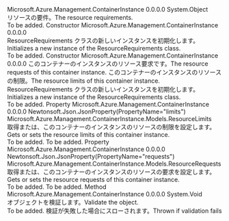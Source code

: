 <Type Name="ResourceRequirements" FullName="Microsoft.Azure.Management.ContainerInstance.Models.ResourceRequirements">
  <TypeSignature Language="C#" Value="public class ResourceRequirements" />
  <TypeSignature Language="ILAsm" Value=".class public auto ansi beforefieldinit ResourceRequirements extends System.Object" />
  <TypeSignature Language="DocId" Value="T:Microsoft.Azure.Management.ContainerInstance.Models.ResourceRequirements" />
  <TypeSignature Language="VB.NET" Value="Public Class ResourceRequirements" />
  <TypeSignature Language="F#" Value="type ResourceRequirements = class" />
  <AssemblyInfo>
    <AssemblyName>Microsoft.Azure.Management.ContainerInstance</AssemblyName>
    <AssemblyVersion>0.0.0.0</AssemblyVersion>
  </AssemblyInfo>
  <Base>
    <BaseTypeName>System.Object</BaseTypeName>
  </Base>
  <Interfaces />
  <Docs>
    <summary>
            <span data-ttu-id="7ada8-101">リソースの要件。</span><span class="sxs-lookup"><span data-stu-id="7ada8-101">The resource requirements.</span></span>
            </summary>
    <remarks>To be added.</remarks>
  </Docs>
  <Members>
    <Member MemberName=".ctor">
      <MemberSignature Language="C#" Value="public ResourceRequirements ();" />
      <MemberSignature Language="ILAsm" Value=".method public hidebysig specialname rtspecialname instance void .ctor() cil managed" />
      <MemberSignature Language="DocId" Value="M:Microsoft.Azure.Management.ContainerInstance.Models.ResourceRequirements.#ctor" />
      <MemberSignature Language="VB.NET" Value="Public Sub New ()" />
      <MemberType>Constructor</MemberType>
      <AssemblyInfo>
        <AssemblyName>Microsoft.Azure.Management.ContainerInstance</AssemblyName>
        <AssemblyVersion>0.0.0.0</AssemblyVersion>
      </AssemblyInfo>
      <Parameters />
      <Docs>
        <summary>
            <span data-ttu-id="7ada8-102">ResourceRequirements クラスの新しいインスタンスを初期化します。</span><span class="sxs-lookup"><span data-stu-id="7ada8-102">Initializes a new instance of the ResourceRequirements class.</span></span>
            </summary>
        <remarks>To be added.</remarks>
      </Docs>
    </Member>
    <Member MemberName=".ctor">
      <MemberSignature Language="C#" Value="public ResourceRequirements (Microsoft.Azure.Management.ContainerInstance.Models.ResourceRequests requests, Microsoft.Azure.Management.ContainerInstance.Models.ResourceLimits limits = null);" />
      <MemberSignature Language="ILAsm" Value=".method public hidebysig specialname rtspecialname instance void .ctor(class Microsoft.Azure.Management.ContainerInstance.Models.ResourceRequests requests, class Microsoft.Azure.Management.ContainerInstance.Models.ResourceLimits limits) cil managed" />
      <MemberSignature Language="DocId" Value="M:Microsoft.Azure.Management.ContainerInstance.Models.ResourceRequirements.#ctor(Microsoft.Azure.Management.ContainerInstance.Models.ResourceRequests,Microsoft.Azure.Management.ContainerInstance.Models.ResourceLimits)" />
      <MemberSignature Language="VB.NET" Value="Public Sub New (requests As ResourceRequests, Optional limits As ResourceLimits = null)" />
      <MemberSignature Language="F#" Value="new Microsoft.Azure.Management.ContainerInstance.Models.ResourceRequirements : Microsoft.Azure.Management.ContainerInstance.Models.ResourceRequests * Microsoft.Azure.Management.ContainerInstance.Models.ResourceLimits -&gt; Microsoft.Azure.Management.ContainerInstance.Models.ResourceRequirements" Usage="new Microsoft.Azure.Management.ContainerInstance.Models.ResourceRequirements (requests, limits)" />
      <MemberType>Constructor</MemberType>
      <AssemblyInfo>
        <AssemblyName>Microsoft.Azure.Management.ContainerInstance</AssemblyName>
        <AssemblyVersion>0.0.0.0</AssemblyVersion>
      </AssemblyInfo>
      <Parameters>
        <Parameter Name="requests" Type="Microsoft.Azure.Management.ContainerInstance.Models.ResourceRequests" />
        <Parameter Name="limits" Type="Microsoft.Azure.Management.ContainerInstance.Models.ResourceLimits" />
      </Parameters>
      <Docs>
        <param name="requests"><span data-ttu-id="7ada8-103">このコンテナーのインスタンスのリソース要求です。</span><span class="sxs-lookup"><span data-stu-id="7ada8-103">The resource requests of this container instance.</span></span></param>
        <param name="limits"><span data-ttu-id="7ada8-104">このコンテナーのインスタンスのリソースの制限。</span><span class="sxs-lookup"><span data-stu-id="7ada8-104">The resource limits of this container instance.</span></span></param>
        <summary>
            <span data-ttu-id="7ada8-105">ResourceRequirements クラスの新しいインスタンスを初期化します。</span><span class="sxs-lookup"><span data-stu-id="7ada8-105">Initializes a new instance of the ResourceRequirements class.</span></span>
            </summary>
        <remarks>To be added.</remarks>
      </Docs>
    </Member>
    <Member MemberName="Limits">
      <MemberSignature Language="C#" Value="public Microsoft.Azure.Management.ContainerInstance.Models.ResourceLimits Limits { get; set; }" />
      <MemberSignature Language="ILAsm" Value=".property instance class Microsoft.Azure.Management.ContainerInstance.Models.ResourceLimits Limits" />
      <MemberSignature Language="DocId" Value="P:Microsoft.Azure.Management.ContainerInstance.Models.ResourceRequirements.Limits" />
      <MemberSignature Language="VB.NET" Value="Public Property Limits As ResourceLimits" />
      <MemberSignature Language="F#" Value="member this.Limits : Microsoft.Azure.Management.ContainerInstance.Models.ResourceLimits with get, set" Usage="Microsoft.Azure.Management.ContainerInstance.Models.ResourceRequirements.Limits" />
      <MemberType>Property</MemberType>
      <AssemblyInfo>
        <AssemblyName>Microsoft.Azure.Management.ContainerInstance</AssemblyName>
        <AssemblyVersion>0.0.0.0</AssemblyVersion>
      </AssemblyInfo>
      <Attributes>
        <Attribute>
          <AttributeName>Newtonsoft.Json.JsonProperty(PropertyName="limits")</AttributeName>
        </Attribute>
      </Attributes>
      <ReturnValue>
        <ReturnType>Microsoft.Azure.Management.ContainerInstance.Models.ResourceLimits</ReturnType>
      </ReturnValue>
      <Docs>
        <summary>
            <span data-ttu-id="7ada8-106">取得または、このコンテナーのインスタンスのリソースの制限を設定します。</span><span class="sxs-lookup"><span data-stu-id="7ada8-106">Gets or sets the resource limits of this container instance.</span></span>
            </summary>
        <value>To be added.</value>
        <remarks>To be added.</remarks>
      </Docs>
    </Member>
    <Member MemberName="Requests">
      <MemberSignature Language="C#" Value="public Microsoft.Azure.Management.ContainerInstance.Models.ResourceRequests Requests { get; set; }" />
      <MemberSignature Language="ILAsm" Value=".property instance class Microsoft.Azure.Management.ContainerInstance.Models.ResourceRequests Requests" />
      <MemberSignature Language="DocId" Value="P:Microsoft.Azure.Management.ContainerInstance.Models.ResourceRequirements.Requests" />
      <MemberSignature Language="VB.NET" Value="Public Property Requests As ResourceRequests" />
      <MemberSignature Language="F#" Value="member this.Requests : Microsoft.Azure.Management.ContainerInstance.Models.ResourceRequests with get, set" Usage="Microsoft.Azure.Management.ContainerInstance.Models.ResourceRequirements.Requests" />
      <MemberType>Property</MemberType>
      <AssemblyInfo>
        <AssemblyName>Microsoft.Azure.Management.ContainerInstance</AssemblyName>
        <AssemblyVersion>0.0.0.0</AssemblyVersion>
      </AssemblyInfo>
      <Attributes>
        <Attribute>
          <AttributeName>Newtonsoft.Json.JsonProperty(PropertyName="requests")</AttributeName>
        </Attribute>
      </Attributes>
      <ReturnValue>
        <ReturnType>Microsoft.Azure.Management.ContainerInstance.Models.ResourceRequests</ReturnType>
      </ReturnValue>
      <Docs>
        <summary>
            <span data-ttu-id="7ada8-107">取得または、このコンテナーのインスタンスのリソースの要求を設定します。</span><span class="sxs-lookup"><span data-stu-id="7ada8-107">Gets or sets the resource requests of this container instance.</span></span>
            </summary>
        <value>To be added.</value>
        <remarks>To be added.</remarks>
      </Docs>
    </Member>
    <Member MemberName="Validate">
      <MemberSignature Language="C#" Value="public virtual void Validate ();" />
      <MemberSignature Language="ILAsm" Value=".method public hidebysig newslot virtual instance void Validate() cil managed" />
      <MemberSignature Language="DocId" Value="M:Microsoft.Azure.Management.ContainerInstance.Models.ResourceRequirements.Validate" />
      <MemberSignature Language="VB.NET" Value="Public Overridable Sub Validate ()" />
      <MemberSignature Language="F#" Value="abstract member Validate : unit -&gt; unit&#xA;override this.Validate : unit -&gt; unit" Usage="resourceRequirements.Validate " />
      <MemberType>Method</MemberType>
      <AssemblyInfo>
        <AssemblyName>Microsoft.Azure.Management.ContainerInstance</AssemblyName>
        <AssemblyVersion>0.0.0.0</AssemblyVersion>
      </AssemblyInfo>
      <ReturnValue>
        <ReturnType>System.Void</ReturnType>
      </ReturnValue>
      <Parameters />
      <Docs>
        <summary>
            <span data-ttu-id="7ada8-108">オブジェクトを検証します。</span><span class="sxs-lookup"><span data-stu-id="7ada8-108">Validate the object.</span></span>
            </summary>
        <remarks>To be added.</remarks>
        <exception cref="T:Microsoft.Rest.ValidationException">
            <span data-ttu-id="7ada8-109">検証が失敗した場合にスローされます。</span><span class="sxs-lookup"><span data-stu-id="7ada8-109">Thrown if validation fails</span></span>
            </exception>
      </Docs>
    </Member>
  </Members>
</Type>